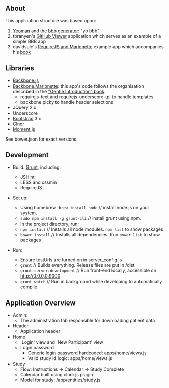 About
-----

This application structure was based upon:

1. [Yeoman](http://yeoman.io/) and the [bbb generator](https://github.com/backbone-boilerplate/generator-bbb/): "yo bbb"
1. tbranyen's [GitHub Viewer](https://github.com/tbranyen/github-viewer) application which serves as an example of a simple BBB app
1. davidsulc's [RequireJS and Marionette](https://github.com/davidsulc/structuring-backbone-with-requirejs-and-marionette) example app which accompanies his [book](https://leanpub.com/structuring-backbone-with-requirejs-and-marionette)


Libraries
---------

* [Backbone.js](http://backbonejs.org/)
* [Backbone.Marionette](http://marionettejs.com/): this app's code follows the organisation described in the ["Gentle Introduction" book](https://leanpub.com/marionette-gentle-introduction).  
    * requirejs-text and requirejs-underscore-tpl to handle templates
    * backbone.picky to handle header selections
* JQuery 2.x
* Underscore
* [Bootstrap](http://getbootstrap.com/css/) 3.x
* [Clndr](https://kylestetz.github.io/CLNDR/)
* [Moment.js](http://momentjs.com/) 

See bower.json for exact versions.


Development
-----------

* Build: [Grunt](http://gruntjs.com/), including:
    * JSHint
    * LESS and cssmin
    * RequireJS

* Set up:
    * Using homebrew: ```brew install node``` // install node.js on your system. 
    * ```sudo npm install -g grunt-cli``` // install grunt using npm.
    * In the project directory, run:
    * ```npm install```   // Installs all node modules. ```npm list``` to show packages
    * ```bower install```   // Installs all dependencies. Run ```bower list``` to show packages
    
* Run:
    * Ensure testUrls are turned on in server_config.js
    * ```grunt```   // Builds everything. Release files are put in /dist
    * ```grunt server:development``` // Run front-end locally, accessible on http://0.0.0.0:9000
    * ```grunt watch``` // Run in background while developing to automatically compile





Application Overview
--------------------

* Admin: 
    * The administration tab responsible for downloading patient data
* Header
    * Application header
* Home
    * 'Login' view and 'New Participant' view
    * Login password
        * Generic login password hardcoded: apps/home/views.js
        * Valid study id logic: apps/home/views.js
* Study 
    * Flow: Instructions -> Calendar -> Study Complete
    * Calendar built using clndr.js plugin
    * Model for study: /app/entities/study.js


